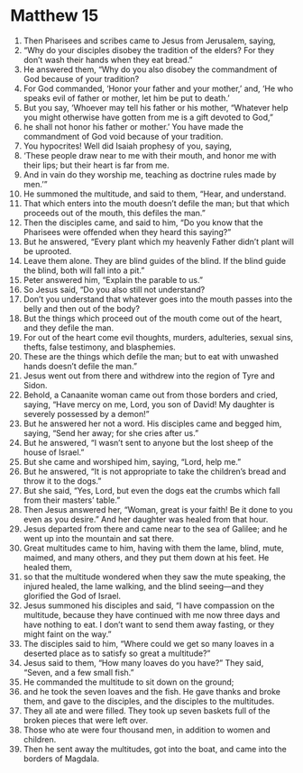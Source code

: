 ﻿
# Matthew 15
1. Then Pharisees and scribes came to Jesus from Jerusalem, saying, 
2. “Why do your disciples disobey the tradition of the elders? For they don’t wash their hands when they eat bread.” 
3. He answered them, “Why do you also disobey the commandment of God because of your tradition? 
4. For God commanded, ‘Honor your father and your mother,’ and, ‘He who speaks evil of father or mother, let him be put to death.’ 
5. But you say, ‘Whoever may tell his father or his mother, “Whatever help you might otherwise have gotten from me is a gift devoted to God,” 
6. he shall not honor his father or mother.’ You have made the commandment of God void because of your tradition. 
7. You hypocrites! Well did Isaiah prophesy of you, saying, 
8. ‘These people draw near to me with their mouth, and honor me with their lips; but their heart is far from me. 
9. And in vain do they worship me, teaching as doctrine rules made by men.’” 
10. He summoned the multitude, and said to them, “Hear, and understand. 
11. That which enters into the mouth doesn’t defile the man; but that which proceeds out of the mouth, this defiles the man.” 
12. Then the disciples came, and said to him, “Do you know that the Pharisees were offended when they heard this saying?” 
13. But he answered, “Every plant which my heavenly Father didn’t plant will be uprooted. 
14. Leave them alone. They are blind guides of the blind. If the blind guide the blind, both will fall into a pit.” 
15. Peter answered him, “Explain the parable to us.” 
16. So Jesus said, “Do you also still not understand? 
17. Don’t you understand that whatever goes into the mouth passes into the belly and then out of the body? 
18. But the things which proceed out of the mouth come out of the heart, and they defile the man. 
19. For out of the heart come evil thoughts, murders, adulteries, sexual sins, thefts, false testimony, and blasphemies. 
20. These are the things which defile the man; but to eat with unwashed hands doesn’t defile the man.” 
21. Jesus went out from there and withdrew into the region of Tyre and Sidon. 
22. Behold, a Canaanite woman came out from those borders and cried, saying, “Have mercy on me, Lord, you son of David! My daughter is severely possessed by a demon!” 
23. But he answered her not a word. His disciples came and begged him, saying, “Send her away; for she cries after us.” 
24. But he answered, “I wasn’t sent to anyone but the lost sheep of the house of Israel.” 
25. But she came and worshiped him, saying, “Lord, help me.” 
26. But he answered, “It is not appropriate to take the children’s bread and throw it to the dogs.” 
27. But she said, “Yes, Lord, but even the dogs eat the crumbs which fall from their masters’ table.” 
28. Then Jesus answered her, “Woman, great is your faith! Be it done to you even as you desire.” And her daughter was healed from that hour. 
29. Jesus departed from there and came near to the sea of Galilee; and he went up into the mountain and sat there. 
30. Great multitudes came to him, having with them the lame, blind, mute, maimed, and many others, and they put them down at his feet. He healed them, 
31. so that the multitude wondered when they saw the mute speaking, the injured healed, the lame walking, and the blind seeing—and they glorified the God of Israel. 
32. Jesus summoned his disciples and said, “I have compassion on the multitude, because they have continued with me now three days and have nothing to eat. I don’t want to send them away fasting, or they might faint on the way.” 
33. The disciples said to him, “Where could we get so many loaves in a deserted place as to satisfy so great a multitude?” 
34. Jesus said to them, “How many loaves do you have?” They said, “Seven, and a few small fish.” 
35. He commanded the multitude to sit down on the ground; 
36. and he took the seven loaves and the fish. He gave thanks and broke them, and gave to the disciples, and the disciples to the multitudes. 
37. They all ate and were filled. They took up seven baskets full of the broken pieces that were left over. 
38. Those who ate were four thousand men, in addition to women and children. 
39. Then he sent away the multitudes, got into the boat, and came into the borders of Magdala. 
